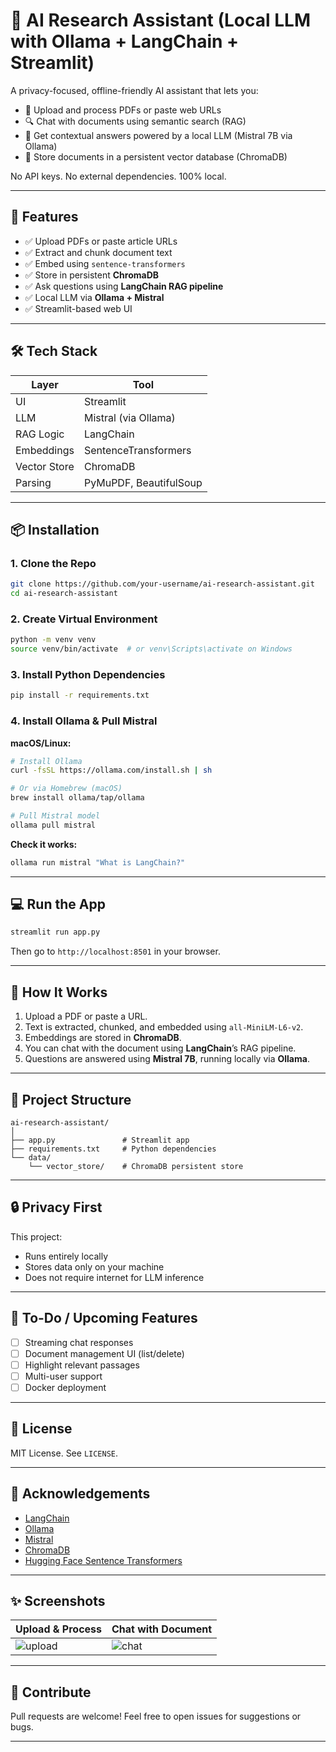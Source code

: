 
# 🧠 AI Research Assistant (Local LLM with Ollama + LangChain + Streamlit)

A privacy-focused, offline-friendly AI assistant that lets you:
- 📄 Upload and process PDFs or paste web URLs
- 🔍 Chat with documents using semantic search (RAG)
- 💬 Get contextual answers powered by a local LLM (Mistral 7B via Ollama)
- 💾 Store documents in a persistent vector database (ChromaDB)

No API keys. No external dependencies. 100% local.

---

## 🚀 Features

- ✅ Upload PDFs or paste article URLs
- ✅ Extract and chunk document text
- ✅ Embed using `sentence-transformers`
- ✅ Store in persistent **ChromaDB**
- ✅ Ask questions using **LangChain RAG pipeline**
- ✅ Local LLM via **Ollama + Mistral**
- ✅ Streamlit-based web UI

---

## 🛠️ Tech Stack

| Layer        | Tool                      |
|--------------|---------------------------|
| UI           | Streamlit                 |
| LLM          | Mistral (via Ollama)      |
| RAG Logic    | LangChain                 |
| Embeddings   | SentenceTransformers      |
| Vector Store | ChromaDB                  |
| Parsing      | PyMuPDF, BeautifulSoup    |

---

## 📦 Installation

### 1. Clone the Repo
```bash
git clone https://github.com/your-username/ai-research-assistant.git
cd ai-research-assistant
```

### 2. Create Virtual Environment
```bash
python -m venv venv
source venv/bin/activate  # or venv\Scripts\activate on Windows
```

### 3. Install Python Dependencies
```bash
pip install -r requirements.txt
```

### 4. Install Ollama & Pull Mistral

**macOS/Linux:**
```bash
# Install Ollama
curl -fsSL https://ollama.com/install.sh | sh

# Or via Homebrew (macOS)
brew install ollama/tap/ollama

# Pull Mistral model
ollama pull mistral
```

**Check it works:**
```bash
ollama run mistral "What is LangChain?"
```

---

## 💻 Run the App

```bash
streamlit run app.py
```

Then go to `http://localhost:8501` in your browser.

---

## 🧠 How It Works

1. Upload a PDF or paste a URL.
2. Text is extracted, chunked, and embedded using `all-MiniLM-L6-v2`.
3. Embeddings are stored in **ChromaDB**.
4. You can chat with the document using **LangChain**’s RAG pipeline.
5. Questions are answered using **Mistral 7B**, running locally via **Ollama**.

---

## 📁 Project Structure

```
ai-research-assistant/
│
├── app.py               # Streamlit app
├── requirements.txt     # Python dependencies
└── data/
    └── vector_store/    # ChromaDB persistent store
```

---

## 🔒 Privacy First

This project:
- Runs entirely locally
- Stores data only on your machine
- Does not require internet for LLM inference

---

## 🧩 To-Do / Upcoming Features

- [ ] Streaming chat responses
- [ ] Document management UI (list/delete)
- [ ] Highlight relevant passages
- [ ] Multi-user support
- [ ] Docker deployment

---

## 📜 License

MIT License. See `LICENSE`.

---

## 🙌 Acknowledgements

- [LangChain](https://github.com/langchain-ai/langchain)
- [Ollama](https://ollama.ai)
- [Mistral](https://mistral.ai)
- [ChromaDB](https://www.trychroma.com/)
- [Hugging Face Sentence Transformers](https://www.sbert.net/)

---

## ✨ Screenshots

| Upload & Process | Chat with Document |
|------------------|-------------------|
| ![upload](./assets/upload.png) | ![chat](./assets/chat.png) |

---

## 🤝 Contribute

Pull requests are welcome! Feel free to open issues for suggestions or bugs.

---
